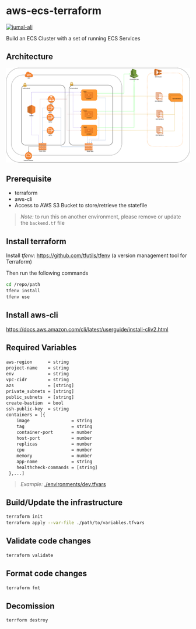 # aws-ecs-terraform
[![jumal-ali](https://circleci.com/gh/jumal-ali/aws-ecs-terraform.svg?style=shield)](https://app.circleci.com/pipelines/github/jumal-ali/aws-ecs-terraform)

Build an ECS Cluster with a set of running ECS Services

## Architecture

![AWS Architecture](images/aws-architecture.png)

## Prerequisite

- terraform
- aws-cli
- Access to AWS S3 Bucket to store/retrieve the statefile 

> _Note:_ to run this on another environment, please remove or update the `backend.tf` file

## Install terraform

Install *tfenv*: https://github.com/tfutils/tfenv (a version management tool for Terraform)

Then run the following commands

```sh
cd /repo/path
tfenv install
tfenv use
```

## Install aws-cli

https://docs.aws.amazon.com/cli/latest/userguide/install-cliv2.html

## Required Variables

    aws-region      = string
    project-name    = string
    env             = string
    vpc-cidr        = string
    azs             = [string]
    private_subnets = [string]
    public_subnets  = [string]
    create-bastion  = bool
    ssh-public-key  = string
    containers = [{
        image                = string
        tag                  = string
        container-port       = number
        host-port            = number
        replicas             = number
        cpu                  = number
        memory               = number
        app-name             = string
        healthcheck-commands = [string]
     },...]

> _Example:_ [./environments/dev.tfvars](./environments/dev.tfvars)

## Build/Update the infrastructure

```sh
terraform init
terraform apply --var-file ./path/to/variables.tfvars
```

## Validate code changes

```sh
terraform validate
```

## Format code changes

```sh
terraform fmt
```

## Decomission

```sh
terrform destroy
```
